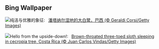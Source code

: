 ## Bing Wallpaper
![](https://www.bing.com/th?id=OHR.ArdeAlba_ZH-CN6807697569_UHD.jpg&w=1000)纯洁与优雅的象征:&nbsp;&ensp;[潘塔纳尔湿地的大白鹭，巴西 (© Geraldi Corsi/Getty Images)](https://www.bing.com/th?id=OHR.ArdeAlba_ZH-CN6807697569_UHD.jpg)
<br><br/>
![](https://www.bing.com/th?id=OHR.SleepySloth_EN-US2834457510_UHD.jpg&w=1000)Hello from the upside-down!:&nbsp;&ensp;[Brown-throated three-toed sloth sleeping in cecropia tree, Costa Rica (© Juan Carlos Vindas/Getty Images)](https://www.bing.com/th?id=OHR.SleepySloth_EN-US2834457510_UHD.jpg)
<br><br/>
